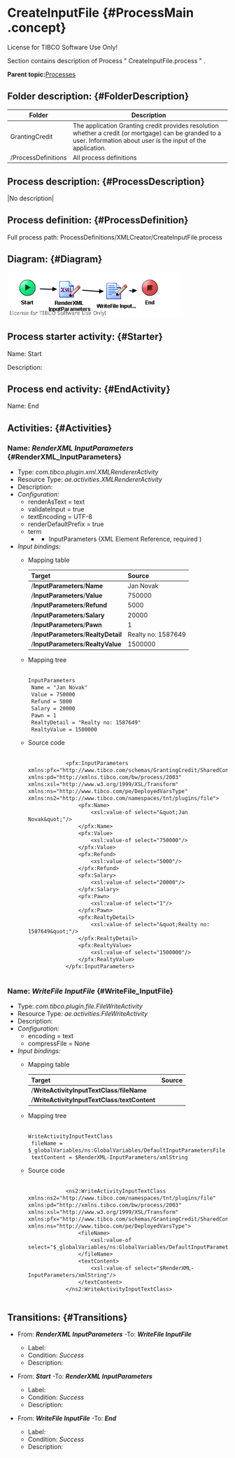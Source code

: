 # CreateInputFile {#ProcessMain .concept}

License for TIBCO Software Use Only!

Section contains description of Process " CreateInputFile.process " .

**Parent topic:**[Processes](../../../../projects/GrantingCredit/common/process.md)

## Folder description: {#FolderDescription}

|Folder|Description|
|------|-----------|
|GrantingCredit|The application Granting credit provides resolution whether a credit \(or mortgage\) can be granded to a user. Information about user is the input of the application.|
|/ProcessDefinitions|All process definitions|

## Process description: {#ProcessDescription}

|No description|

## Process definition: {#ProcessDefinition}

Full process path: ProcessDefinitions/XMLCreator/CreateInputFile.process

## Diagram: {#Diagram}

![](CreateInputFile.process.png)

## Process starter activity: {#Starter}

Name: Start

Description:

## Process end activity: {#EndActivity}

Name: End

## Activities: {#Activities}

### Name: ***RenderXML InputParameters*** {#RenderXML_InputParameters}

-   Type: *com.tibco.plugin.xml.XMLRendererActivity*
-   Resource Type: *ae.activities.XMLRendererActivity*
-   Description:
-   *Configuration:*
    -   renderAsText = text
    -   validateInput = true
    -   textEncoding = UTF-8
    -   renderDefaultPrefix = true
    -   term
        -   - InputParameters \(XML Element Reference, required \)
-   *Input bindings:*
    -   Mapping table

        |Target|Source|
        |------|------|
        |/**InputParameters**/**Name**|Jan Novak|
        |/**InputParameters**/**Value**|750000|
        |/**InputParameters**/**Refund**|5000|
        |/**InputParameters**/**Salary**|20000|
        |/**InputParameters**/**Pawn**|1|
        |/**InputParameters**/**RealtyDetail**|Realty no: 1587649|
        |/**InputParameters**/**RealtyValue**|1500000|

    -   Mapping tree

        ```
        
        InputParameters
         Name = "Jan Novak"
         Value = 750000
         Refund = 5000
         Salary = 20000
         Pawn = 1
         RealtyDetail = "Realty no: 1587649"
         RealtyValue = 1500000
        ```

    -   Source code

        ```
        
                    <pfx:InputParameters xmlns:pfx="http://www.tibco.com/schemas/GrantingCredit/SharedConnections/Schema.xsd" xmlns:pd="http://xmlns.tibco.com/bw/process/2003" xmlns:xsl="http://www.w3.org/1999/XSL/Transform" xmlns:ns="http://www.tibco.com/pe/DeployedVarsType" xmlns:ns2="http://www.tibco.com/namespaces/tnt/plugins/file">
                        <pfx:Name>
                            <xsl:value-of select="&quot;Jan Novak&quot;"/>
                        </pfx:Name>
                        <pfx:Value>
                            <xsl:value-of select="750000"/>
                        </pfx:Value>
                        <pfx:Refund>
                            <xsl:value-of select="5000"/>
                        </pfx:Refund>
                        <pfx:Salary>
                            <xsl:value-of select="20000"/>
                        </pfx:Salary>
                        <pfx:Pawn>
                            <xsl:value-of select="1"/>
                        </pfx:Pawn>
                        <pfx:RealtyDetail>
                            <xsl:value-of select="&quot;Realty no: 1587649&quot;"/>
                        </pfx:RealtyDetail>
                        <pfx:RealtyValue>
                            <xsl:value-of select="1500000"/>
                        </pfx:RealtyValue>
                    </pfx:InputParameters>
                
        ```


### Name: ***WriteFile InputFile*** {#WriteFile_InputFile}

-   Type: *com.tibco.plugin.file.FileWriteActivity*
-   Resource Type: *ae.activities.FileWriteActivity*
-   Description:
-   *Configuration:*
    -   encoding = text
    -   compressFile = None
-   *Input bindings:*
    -   Mapping table

        |Target|Source|
        |------|------|
        |/**WriteActivityInputTextClass**/**fileName**| |
        |/**WriteActivityInputTextClass**/**textContent**| |

    -   Mapping tree

        ```
        
        WriteActivityInputTextClass
         fileName = $_globalVariables/ns:GlobalVariables/DefaultInputParametersFile
         textContent = $RenderXML-InputParameters/xmlString
        ```

    -   Source code

        ```
        
                    <ns2:WriteActivityInputTextClass xmlns:ns2="http://www.tibco.com/namespaces/tnt/plugins/file" xmlns:pd="http://xmlns.tibco.com/bw/process/2003" xmlns:xsl="http://www.w3.org/1999/XSL/Transform" xmlns:pfx="http://www.tibco.com/schemas/GrantingCredit/SharedConnections/Schema.xsd" xmlns:ns="http://www.tibco.com/pe/DeployedVarsType">
                        <fileName>
                            <xsl:value-of select="$_globalVariables/ns:GlobalVariables/DefaultInputParametersFile"/>
                        </fileName>
                        <textContent>
                            <xsl:value-of select="$RenderXML-InputParameters/xmlString"/>
                        </textContent>
                    </ns2:WriteActivityInputTextClass>
                
        ```


## Transitions: {#Transitions}

-   From: ***RenderXML InputParameters*** -To: ***WriteFile InputFile***
    -   Label:
    -   Condition: *Success*
    -   Description:

-   From: ***Start*** -To: ***RenderXML InputParameters***
    -   Label:
    -   Condition: *Success*
    -   Description:

-   From: ***WriteFile InputFile*** -To: ***End***
    -   Label:
    -   Condition: *Success*
    -   Description:

